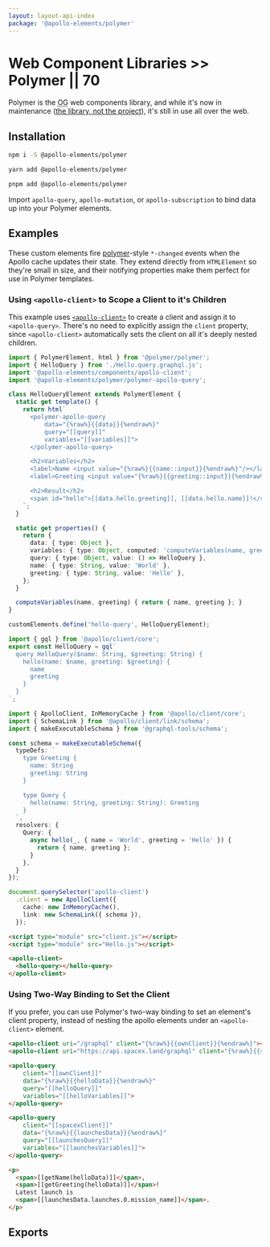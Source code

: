 ```yaml
---
layout: layout-api-index
package: '@apollo-elements/polymer'
---
```


# Web Component Libraries >> Polymer || 70

Polymer is the <abbr title="original gangsta">OG</abbr> web components library, and while it's now in maintenance ([the library, not the project](https://dev.to/bennypowers/lets-build-web-components-part-4-polymer-library-4dk2#the-polymer-project)), it's still in use all over the web.

## Installation

<code-tabs collection="package-managers" default-tab="npm">

```bash tab npm
npm i -S @apollo-elements/polymer
```

```bash tab yarn
yarn add @apollo-elements/polymer
```

```bash tab pnpm
pnpm add @apollo-elements/polymer
```

</code-tabs>

Import `apollo-query`, `apollo-mutation`, or `apollo-subscription` to bind data up into your Polymer elements.

## Examples

These custom elements fire [polymer](https://polymer-library.polymer-project.org)-style `*-changed` events when the Apollo cache updates their state. They extend directly from `HTMLElement` so they're small in size, and their notifying properties make them perfect for use in Polymer templates.

### Using `<apollo-client>` to Scope a Client to it's Children

This example uses [`<apollo-client>`](/api/components/apollo-client/) to create a client and assign it to `<apollo-query>`. There's no need to explicitly assign the `client` property, since `<apollo-client>` automatically sets the client on all it's deeply nested children.

```ts playground polymer-apollo Hello.ts
import { PolymerElement, html } from '@polymer/polymer';
import { HelloQuery } from './Hello.query.graphql.js';
import '@apollo-elements/components/apollo-client';
import '@apollo-elements/polymer/polymer-apollo-query';

class HelloQueryElement extends PolymerElement {
  static get template() {
    return html`
      <polymer-apollo-query
          data="{%raw%}{{data}}{%endraw%}"
          query="[[query]]"
          variables="[[variables]]">
      </polymer-apollo-query>

      <h2>Variables</h2>
      <label>Name <input value="{%raw%}{{name::input}}{%endraw%}"/></label>
      <label>Greeting <input value="{%raw%}{{greeting::input}}{%endraw%}"/></label>

      <h2>Result</h2>
      <span id="hello">[[data.hello.greeting]], [[data.hello.name]]!</span>
    `;
  }

  static get properties() {
    return {
      data: { type: Object },
      variables: { type: Object, computed: 'computeVariables(name, greeting)' },
      query: { type: Object, value: () => HelloQuery },
      name: { type: String, value: 'World' },
      greeting: { type: String, value: 'Hello' },
    };
  }

  computeVariables(name, greeting) { return { name, greeting }; }
}

customElements.define('hello-query', HelloQueryElement);
```

```js playground-file polymer-apollo Hello.query.graphql.js
import { gql } from '@apollo/client/core';
export const HelloQuery = gql`
  query HelloQuery($name: String, $greeting: String) {
    hello(name: $name, greeting: $greeting) {
      name
      greeting
    }
  }
`;
```

```ts playground-file polymer-apollo client.js
import { ApolloClient, InMemoryCache } from '@apollo/client/core';
import { SchemaLink } from '@apollo/client/link/schema';
import { makeExecutableSchema } from '@graphql-tools/schema';

const schema = makeExecutableSchema({
  typeDefs: `
    type Greeting {
      name: String
      greeting: String
    }

    type Query {
      hello(name: String, greeting: String): Greeting
    }
  `,
  resolvers: {
    Query: {
      async hello(_, { name = 'World', greeting = 'Hello' }) {
        return { name, greeting };
      }
    },
  }
});

document.querySelector('apollo-client')
  .client = new ApolloClient({
    cache: new InMemoryCache(),
    link: new SchemaLink({ schema }),
  });
```

```html playground-file polymer-apollo index.html
<script type="module" src="client.js"></script>
<script type="module" src="Hello.js"></script>

<apollo-client>
  <hello-query></hello-query>
</apollo-client>
```

### Using Two-Way Binding to Set the Client

If you prefer, you can use Polymer's two-way binding to set an element's client property, instead of nesting the apollo elements under an `<apollo-client>` element.

```html
<apollo-client uri="/graphql" client="{%raw%}{{ownClient}}{%endraw%}"></apollo-client>
<apollo-client uri="https://api.spacex.land/graphql" client="{%raw%}{{spaceXClient}}{%endraw%}"></apollo-client>

<apollo-query
    client="[[ownClient]]"
    data="{%raw%}{{helloData}}{%endraw%}"
    query="[[helloQuery]]"
    variables="[[helloVariables]]">
</apollo-query>

<apollo-query
    client="[[spacexClient]]"
    data="{%raw%}{{launchesData}}{%endraw%}"
    query="[[launchesQuery]]"
    variables="[[launchesVariables]]">
</apollo-query>

<p>
  <span>[[getName(helloData)]]</span>,
  <span>[[getGreeting(helloData)]]</span>!
  Latest launch is
  <span>[[launchesData.launches.0.mission_name]]</span>.
</p>
```

## Exports

